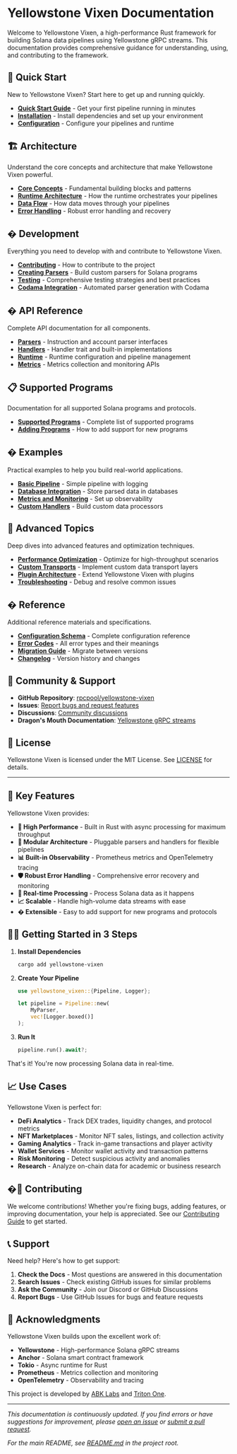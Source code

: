 # Yellowstone Vixen Documentation

Welcome to Yellowstone Vixen, a high-performance Rust framework for building Solana data pipelines using Yellowstone gRPC streams. This documentation provides comprehensive guidance for understanding, using, and contributing to the framework.

## 🚀 Quick Start

New to Yellowstone Vixen? Start here to get up and running quickly.

- **[Quick Start Guide](./getting-started/quick-start.md)** - Get your first pipeline running in minutes
- **[Installation](./getting-started/installation.md)** - Install dependencies and set up your environment
- **[Configuration](./getting-started/configuration.md)** - Configure your pipelines and runtime

## 🏗️ Architecture

Understand the core concepts and architecture that make Yellowstone Vixen powerful.

- **[Core Concepts](./architecture/core-concepts.md)** - Fundamental building blocks and patterns
- **[Runtime Architecture](./architecture/runtime.md)** - How the runtime orchestrates your pipelines
- **[Data Flow](./architecture/data-flow.md)** - How data moves through your pipelines
- **[Error Handling](./architecture/error-handling.md)** - Robust error handling and recovery

## �️ Development

Everything you need to develop with and contribute to Yellowstone Vixen.

- **[Contributing](./development/contributing.md)** - How to contribute to the project
- **[Creating Parsers](./development/creating-parsers.md)** - Build custom parsers for Solana programs
- **[Testing](./development/testing.md)** - Comprehensive testing strategies and best practices
- **[Codama Integration](./development/codama-integration.md)** - Automated parser generation with Codama

## � API Reference

Complete API documentation for all components.

- **[Parsers](./api/parsers.md)** - Instruction and account parser interfaces
- **[Handlers](./api/handlers.md)** - Handler trait and built-in implementations
- **[Runtime](./api/runtime.md)** - Runtime configuration and pipeline management
- **[Metrics](./api/metrics.md)** - Metrics collection and monitoring APIs

## 📋 Supported Programs

Documentation for all supported Solana programs and protocols.

- **[Supported Programs](./programs/supported-programs.md)** - Complete list of supported programs
- **[Adding Programs](./programs/adding-programs.md)** - How to add support for new programs

## � Examples

Practical examples to help you build real-world applications.

- **[Basic Pipeline](./examples/basic-pipeline.md)** - Simple pipeline with logging
- **[Database Integration](./examples/database-integration.md)** - Store parsed data in databases
- **[Metrics and Monitoring](./examples/metrics-monitoring.md)** - Set up observability
- **[Custom Handlers](./examples/custom-handlers.md)** - Build custom data processors

## 🔧 Advanced Topics

Deep dives into advanced features and optimization techniques.

- **[Performance Optimization](./advanced/performance.md)** - Optimize for high-throughput scenarios
- **[Custom Transports](./advanced/custom-transports.md)** - Implement custom data transport layers
- **[Plugin Architecture](./advanced/plugins.md)** - Extend Yellowstone Vixen with plugins
- **[Troubleshooting](./advanced/troubleshooting.md)** - Debug and resolve common issues

## � Reference

Additional reference materials and specifications.

- **[Configuration Schema](./reference/configuration-schema.md)** - Complete configuration reference
- **[Error Codes](./reference/error-codes.md)** - All error types and their meanings
- **[Migration Guide](./reference/migration.md)** - Migrate between versions
- **[Changelog](./reference/changelog.md)** - Version history and changes

## 🤝 Community & Support

- **GitHub Repository**: [rpcpool/yellowstone-vixen](https://github.com/rpcpool/yellowstone-vixen)
- **Issues**: [Report bugs and request features](https://github.com/rpcpool/yellowstone-vixen/issues)
- **Discussions**: [Community discussions](https://github.com/rpcpool/yellowstone-vixen/discussions)
- **Dragon's Mouth Documentation**: [Yellowstone gRPC streams](https://docs.triton.one/project-yellowstone/dragons-mouth-grpc-subscriptions)

## 📄 License

Yellowstone Vixen is licensed under the MIT License. See [LICENSE](../LICENSE) for details.

---

## 🎯 Key Features

Yellowstone Vixen provides:

- **🚀 High Performance** - Built in Rust with async processing for maximum throughput
- **🔧 Modular Architecture** - Pluggable parsers and handlers for flexible pipelines
- **📊 Built-in Observability** - Prometheus metrics and OpenTelemetry tracing
- **🛡️ Robust Error Handling** - Comprehensive error recovery and monitoring
- **🔄 Real-time Processing** - Process Solana data as it happens
- **📈 Scalable** - Handle high-volume data streams with ease
- **� Extensible** - Easy to add support for new programs and protocols

## 🏃‍♂️ Getting Started in 3 Steps

1. **Install Dependencies**
   ```bash
   cargo add yellowstone-vixen
   ```

2. **Create Your Pipeline**
   ```rust
   use yellowstone_vixen::{Pipeline, Logger};

   let pipeline = Pipeline::new(
       MyParser,
       vec![Logger.boxed()]
   );
   ```

3. **Run It**
   ```rust
   pipeline.run().await?;
   ```

That's it! You're now processing Solana data in real-time.

## 📈 Use Cases

Yellowstone Vixen is perfect for:

- **DeFi Analytics** - Track DEX trades, liquidity changes, and protocol metrics
- **NFT Marketplaces** - Monitor NFT sales, listings, and collection activity
- **Gaming Analytics** - Track in-game transactions and player activity
- **Wallet Services** - Monitor wallet activity and transaction patterns
- **Risk Monitoring** - Detect suspicious activity and anomalies
- **Research** - Analyze on-chain data for academic or business research

## �🤝 Contributing

We welcome contributions! Whether you're fixing bugs, adding features, or improving documentation, your help is appreciated. See our [Contributing Guide](./development/contributing.md) to get started.

## 📞 Support

Need help? Here's how to get support:

1. **Check the Docs** - Most questions are answered in this documentation
2. **Search Issues** - Check existing GitHub issues for similar problems
3. **Ask the Community** - Join our Discord or GitHub Discussions
4. **Report Bugs** - Use GitHub Issues for bugs and feature requests

## 🙏 Acknowledgments

Yellowstone Vixen builds upon the excellent work of:

- **Yellowstone** - High-performance Solana gRPC streams
- **Anchor** - Solana smart contract framework
- **Tokio** - Async runtime for Rust
- **Prometheus** - Metrics collection and monitoring
- **OpenTelemetry** - Observability and tracing

This project is developed by [ABK Labs](https://abklabs.com/) and [Triton One](https://triton.one/).

---

*This documentation is continuously updated. If you find errors or have suggestions for improvement, please [open an issue](https://github.com/rpcpool/yellowstone-vixen/issues) or [submit a pull request](https://github.com/rpcpool/yellowstone-vixen/pulls).*

*For the main README, see [README.md](../README.md) in the project root.*
